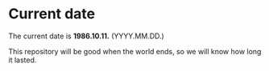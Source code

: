 # Current date

The current date is **1986.10.11.** (YYYY.MM.DD.)

This repository will be good when the world ends, so we will know how long it lasted.